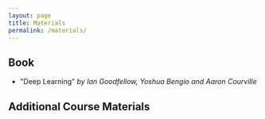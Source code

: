 ```yaml
---
layout: page
title: Materials
permalink: /materials/
---
```


## Book
* "Deep Learning" *by Ian Goodfellow, Yoshua Bengio and Aaron Courville*

## Additional Course Materials


